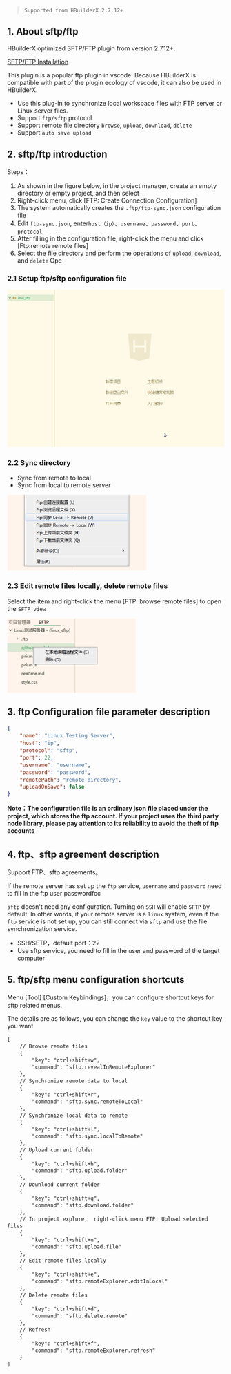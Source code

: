> `Supported from HBuilderX 2.7.12+`

## 1. About sftp/ftp

HBuilderX optimized SFTP/FTP plugin from version 2.7.12+.

[SFTP/FTP Installation](https://ext.dcloud.net.cn/plugin?id=2038)

This plugin is a popular ftp plugin in vscode. Because HBuilderX is compatible with part of the plugin ecology of vscode, it can also be used in HBuilderX.
- Use this plug-in to synchronize local workspace files with FTP server or Linux server files.
- Support `ftp/sftp` protocol
- Support remote file directory `browse`, `upload`, `download`, `delete`
- Support `auto save upload`

## 2. sftp/ftp introduction

Steps：

1. As shown in the figure below, in the project manager, create an empty directory or empty project, and then select
2. Right-click menu, click [FTP: Create Connection Configuration]
3. The system automatically creates the `.ftp/ftp-sync.json` configuration file
4. Edit `ftp-sync.json`, enter`host（ip）`、`username`、`password`、`port`、`protocol`
5. After filling in the configuration file, right-click the menu and click [Ftp:remote remote files]
6. Select the file directory and perform the operations of `upload`, `download`, and `delete`
Ope

### 2.1 Setup ftp/sftp configuration file

<img src="/static/snapshots/tutorial/ftp1.gif" style="zoom:80%" />

### 2.2 Sync directory

- Sync from remote to local
- Sync from local to remote server

<img src="/static/snapshots/tutorial/ftp2.png" style="zoom:80%" />

### 2.3 Edit remote files locally, delete remote files

Select the item and right-click the menu [FTP: browse remote files] to open the `SFTP view`

<img src="/static/snapshots/tutorial/ftp3.png" style="zoom:80%" />


## 3. ftp Configuration file parameter description

```json
{
    "name": "Linux Testing Server",
    "host": "ip",
    "protocol": "sftp",
    "port": 22,
    "username": "username",
    "password": "password",
    "remotePath": "remote directory",
    "uploadOnSave": false
}
```


**Note：The configuration file is an ordinary json file placed under the project, which stores the ftp account. If your project uses the third party node library, please pay attention to its reliability to avoid the theft of ftp accounts**


## 4. ftp、sftp agreement description

Support FTP、sftp agreements。

If the remote server has set up the `ftp` service, `username` and `password` need to fill in the ftp user passwordfcc

`sftp` doesn't need any configuration. Turning on `SSH` will enable `SFTP` by default. In other words, if your remote server is a `linux` system, even if the `ftp` service is not set up, you can still connect via `sftp` and use the file synchronization service.

- SSH/SFTP，default port：22
- Use sftp service, you need to fill in the user and password of the target computer

## 5. ftp/sftp menu configuration shortcuts

Menu [Tool] [Custom Keybindings]，you can configure shortcut keys for sftp related menus.

The details are as follows, you can change the `key` value to the shortcut key you want

```
[
    // Browse remote files
    {
        "key": "ctrl+shift+w",
        "command": "sftp.revealInRemoteExplorer"
    },
    // Synchronize remote data to local
    {
        "key": "ctrl+shift+r",
        "command": "sftp.sync.remoteToLocal"
    },
    // Synchronize local data to remote
    {
        "key": "ctrl+shift+l",
        "command": "sftp.sync.localToRemote"
    },
    // Upload current folder
    {
        "key": "ctrl+shift+h",
        "command": "sftp.upload.folder"
    },
    // Download current folder
    {
        "key": "ctrl+shift+q",
        "command": "sftp.download.folder"
    },
    // In project explore,  right-click menu FTP: Upload selected files
    {
        "key": "ctrl+shift+u",
        "command": "sftp.upload.file"
    },
    // Edit remote files locally
    {
        "key": "ctrl+shift+e",
        "command": "sftp.remoteExplorer.editInLocal"
    },
    // Delete remote files
    {
        "key": "ctrl+shift+d",
        "command": "sftp.delete.remote"
    },
    // Refresh
    {
        "key": "ctrl+shift+f",
        "command": "sftp.remoteExplorer.refresh"
    }
]

```
